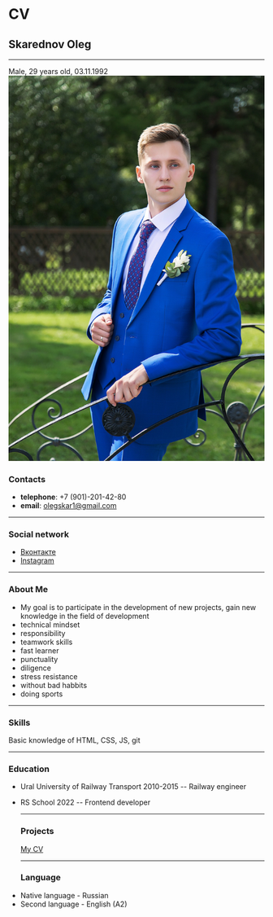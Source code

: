 # CV

## Skarednov Oleg

---

Male, 29 years old, 03.11.1992
![my_photo](myPhoto.jpg "Моя фото")

### Contacts

- **telephone**: +7 (901)-201-42-80
- **email**: olegskar1@gmail.com

---

### Social network

- [Вконтакте](https://vk.com/olskared)
- [Instagram](https://www.instagram.com/oleg_skarednov/)

---

### About Me

- My goal is to participate in the development of new projects, gain new knowledge in the field of development
- technical mindset
- responsibility
- teamwork skills
- fast learner
- punctuality
- diligence
- stress resistance
- without bad habbits
- doing sports

---

### Skills

Basic knowledge of HTML, CSS, JS, git

---

### Education

- Ural University of Railway Transport 2010-2015
  -- Railway engineer
- RS School 2022
  -- Frontend developer

  ***

  ### Projects

  [My CV](https://olegskar1.github.io/rsschool-cv/cv)

  ***

  ### Language

* Native language - Russian
* Second language - English (A2)
